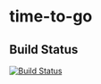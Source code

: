 time-to-go
==========

Build Status
------------
[![Build Status](https://snap-ci.com/algrimes/time-to-go/branch/master/build_image)](https://snap-ci.com/algrimes/time-to-go/branch/master)
